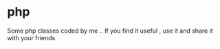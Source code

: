 php
===

Some php classes coded by me ..  If you find it useful , use it and share it with your friends 
